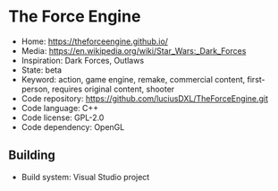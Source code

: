 # The Force Engine

- Home: https://theforceengine.github.io/
- Media: https://en.wikipedia.org/wiki/Star_Wars:_Dark_Forces
- Inspiration: Dark Forces, Outlaws
- State: beta
- Keyword: action, game engine, remake, commercial content, first-person, requires original content, shooter
- Code repository: https://github.com/luciusDXL/TheForceEngine.git
- Code language: C++
- Code license: GPL-2.0
- Code dependency: OpenGL

## Building

- Build system: Visual Studio project
